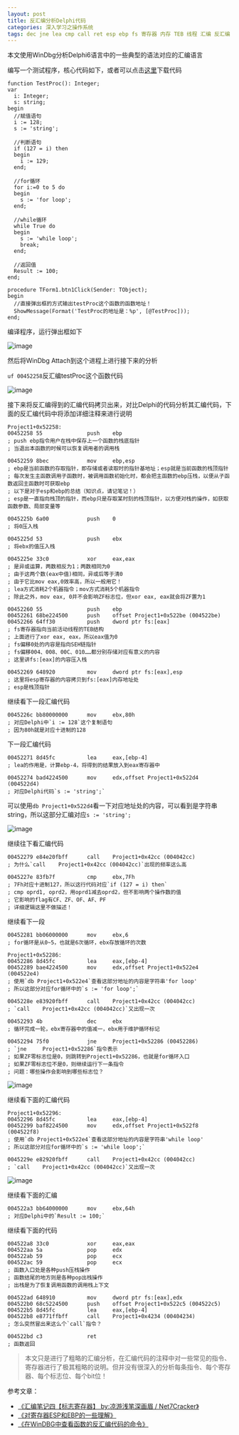 ```yaml
---
layout: post
title: 反汇编分析Delphi代码
categories: 深入学习之操作系统
tags: dec jne lea cmp call ret esp ebp fs 寄存器 内存 TEB 线程 汇编 反汇编 堆栈 delphi 函数 函数调用 循环 for while 判断 if 赋值 string windows windbg
---
```


本文使用WinDbg分析Delphi6语言中的一些典型的语法对应的汇编语言

编写一个测试程序，核心代码如下，或者可以点击[这里](../download/20171022/asm.zip)下载代码

```
function TestProc(): Integer;
var
  i: Integer;
  s: string;
begin
  //赋值语句
  i := 128;
  s := 'string';

  //判断语句
  if (127 = i) then
  begin
    i := 129;
  end;

  //for循环
  for i:=0 to 5 do
  begin
    s := 'for loop';
  end;

  //while循环
  while True do
  begin
    s := 'while loop';
    break;
  end;

  //返回值
  Result := 100;
end;

procedure TForm1.btn1Click(Sender: TObject);
begin
  //直接弹出框的方式输出testProc这个函数的函数地址！
  ShowMessage(Format('TestProc的地址是：%p', [@TestProc]));
end;
```

编译程序，运行弹出框如下

![image](../media/image/2017-10-22/01.png)

然后将WinDbg Attach到这个进程上进行接下来的分析

`uf 00452258`反汇编testProc这个函数代码

![image](../media/image/2017-10-22/02.png)

接下来将反汇编得到的汇编代码拷贝出来，对比Delphi的代码分析其汇编代码，下面的反汇编代码中将添加详细注释来进行说明

```
Project1+0x52258:
00452258 55              push    ebp
; push ebp指令用户在栈中保存上一个函数的栈底指针
; 当退出本函数的时候可以恢复调用者的调用栈

00452259 8bec            mov     ebp,esp
; ebp是当前函数的存取指针，即存储或者读取时的指针基地址；esp就是当前函数的栈顶指针
; 每次发生主函数调用子函数时，被调用函数初始化时，都会把主函数的ebp压栈，以便从子函数返回主函数时可获取ebp
; 以下是对于esp和ebp的总结（知识点，请记笔记！）
; esp是一直指向栈顶的指针，而ebp只是存取某时刻的栈顶指针，以方便对栈的操作，如获取函数参数、局部变量等

0045225b 6a00            push    0
; 将0压入栈

0045225d 53              push    ebx
; 将ebx的值压入栈

0045225e 33c0            xor     eax,eax
; 是异或运算，两数相反为1；两数相同为0
; 由于这两个数(eax中值)相同，异或后等于清0
; 由于它比mov eax,0效率高，所以一般用它！
; lea方式消耗2个机器指令；mov方式消耗5个机器指令
; 除此之外，mov eax, 0并不会影响ZF标志位，但xor eax, eax就会将ZF置为1

00452260 55              push    ebp
00452261 68be224500      push    offset Project1+0x522be (004522be)
00452266 64ff30          push    dword ptr fs:[eax]
; fs寄存器指向当前活动线程的TEB结构
; 上面进行了xor eax, eax，所以eax值为0
; fs偏移0处的内容是指向SEH链指针
; fs偏移004、008、00C、010……都分别存储对应有意义的内容
; 这里讲fs:[eax]的内容压入栈

00452269 648920          mov     dword ptr fs:[eax],esp
; 这里将esp寄存器的内容拷贝到fs:[eax]内存地址处
; esp是栈顶指针
```

继续看下一段汇编代码

```
0045226c bb80000000      mov     ebx,80h
; 对应Delphi中`i := 128`这个复制语句
; 因为80h就是对应十进制的128
```

下一段汇编代码

```
00452271 8d45fc          lea     eax,[ebp-4]
; lea的作用是，计算ebp-4，将得到的结果放入到eax寄存器中

00452274 bad4224500      mov     edx,offset Project1+0x522d4 (004522d4)
; 对应Delphi代码`s := 'string';`
```

可以使用`db Project1+0x522d4`看一下对应地址处的内容，可以看到是字符串string，所以这部分汇编对应`s := 'string';`

![image](../media/image/2017-10-22/03.png)

继续往下看汇编代码

```
00452279 e84e20fbff      call    Project1+0x42cc (004042cc)
; 为什么`call    Project1+0x42cc (004042cc)`出现的频率这么高

0045227e 83fb7f          cmp     ebx,7Fh
; 7Fh对应十进制127，所以这行代码对应`if (127 = i) then`
; cmp oprd1, oprd2，用oprd1减去oprd2，但不影响两个操作数的值
; 它影响的flag有CF、ZF、OF、AF、PF
; 详细逻辑这里不做描述！
```

继续看下一段

```
00452281 bb06000000      mov     ebx,6
; for循环是从0~5，也就是6次循环，ebx存放循环的次数

Project1+0x52286:
00452286 8d45fc          lea     eax,[ebp-4]
00452289 bae4224500      mov     edx,offset Project1+0x522e4 (004522e4)
; 使用`db Project1+0x522e4`查看这部分地址的内容是字符串'for loop'
; 所以这部分对应for循环中的`s := 'for loop';`

0045228e e83920fbff      call    Project1+0x42cc (004042cc)
; `call    Project1+0x42cc (004042cc)`又出现一次

00452293 4b              dec     ebx
; 循环完成一轮，ebx寄存器中的值减一，ebx用于维护循环标记

00452294 75f0            jne     Project1+0x52286 (00452286)
; `jne     Project1+0x52286`指令表示
; 如果ZF零标志位是0，则跳转到Project1+0x52286，也就是for循环入口
; 如果ZF零标志位不是0，则继续运行下一条指令
; 问题：哪些操作会影响到哪些标志位？
```

![image](../media/image/2017-10-22/04.png)

继续看下面的汇编代码

```
Project1+0x52296:
00452296 8d45fc          lea     eax,[ebp-4]
00452299 baf8224500      mov     edx,offset Project1+0x522f8 (004522f8)
; 使用`db Project1+0x522e4`查看这部分地址的内容是字符串'while loop'
; 所以这部分对应for循环中的`s := 'while loop';`

0045229e e82920fbff      call    Project1+0x42cc (004042cc)
; `call    Project1+0x42cc (004042cc)`又出现一次
```

![image](../media/image/2017-10-22/05.png)

继续看下面的汇编

```
004522a3 bb64000000      mov     ebx,64h
; 对应Delphi中的`Result := 100;`
```

继续看下面的代码

```
004522a8 33c0            xor     eax,eax
004522aa 5a              pop     edx
004522ab 59              pop     ecx
004522ac 59              pop     ecx
; 函数入口处是各种push压栈操作
; 函数结尾的地方则是各种pop出栈操作
; 出栈是为了恢复调用函数的调用栈上下文

004522ad 648910          mov     dword ptr fs:[eax],edx
004522b0 68c5224500      push    offset Project1+0x522c5 (004522c5)
004522b5 8d45fc          lea     eax,[ebp-4]
004522b8 e8771ffbff      call    Project1+0x4234 (00404234)
; 怎么突然冒出来这么个`call`指令？

004522bd c3              ret
; 函数返回
```

>本文只是进行了粗略的汇编分析，在汇编代码的注释中对一些常见的指令、寄存器进行了极其粗略的说明。但并没有很深入的分析每条指令、每个寄存器、每个标志位、每个bit位！

参考文章：

* [《汇编笔记四【标志寄存器】 by:凉游浅笔深画眉 / Net7Cracker》](http://www.cnblogs.com/fuhua/p/5936394.html)
* [《对寄存器ESP和EBP的一些理解》](http://blog.csdn.net/wangkr111/article/details/41315629)
* [《在WinDBG中查看函数的反汇编代码的命令》](http://www.cnblogs.com/awpatp/archive/2011/01/01/1923881.html)
